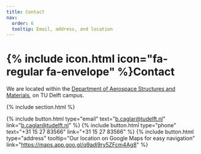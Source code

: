 ```yaml
---
title: Contact
nav:
  order: 6
  tooltip: Email, address, and location
---
```


# {% include icon.html icon="fa-regular fa-envelope" %}Contact

We are located within the [Department of Aerospace Structures and Materials](https://www.tudelft.nl/lr/organisatie/afdelingen/aerospace-structures-and-materials), on TU Delft campus.

{% include section.html %}

{%
  include button.html
  type="email"
  text="b.caglar@tudelft.nl"
  link="b.caglar@tudelft.nl"
%}
{%
  include button.html
  type="phone"
  text="+31 15 27 83566"
  link="+31 15 27 83566"
%}
{%
  include button.html
  type="address"
  tooltip="Our location on Google Maps for easy navigation"
  link="https://maps.app.goo.gl/q9adj9ry5ZFcm4Ag8"
%}